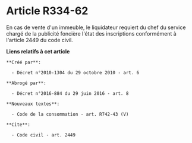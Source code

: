 # Article R334-62

En cas de vente d'un immeuble, le liquidateur requiert du chef du service chargé de la publicité foncière l'état des
inscriptions conformément à l'article 2449 du code civil.

**Liens relatifs à cet article**

	**Créé par**:

	  - Décret n°2010-1304 du 29 octobre 2010 - art. 6

	**Abrogé par**:

	  - Décret n°2016-884 du 29 juin 2016 - art. 8

	**Nouveaux textes**:

	  - Code de la consommation - art. R742-43 (V)

	**Cite**:

	  - Code civil - art. 2449
